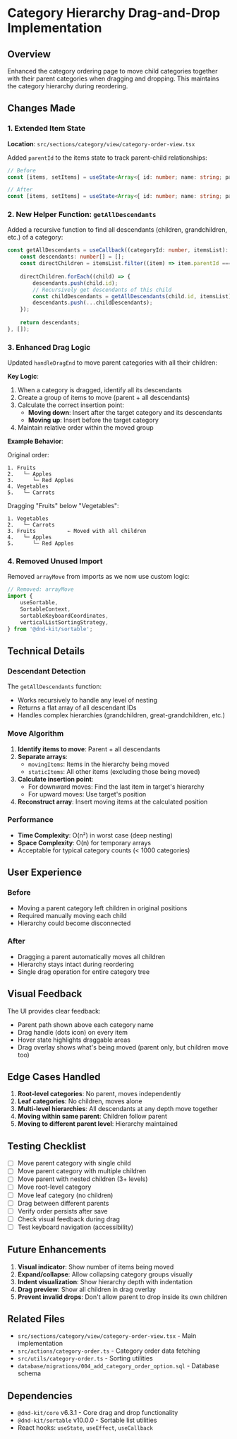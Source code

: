 # Category Hierarchy Drag-and-Drop Implementation

## Overview
Enhanced the category ordering page to move child categories together with their parent categories when dragging and dropping. This maintains the category hierarchy during reordering.

## Changes Made

### 1. Extended Item State
**Location**: `src/sections/category/view/category-order-view.tsx`

Added `parentId` to the items state to track parent-child relationships:

```typescript
// Before
const [items, setItems] = useState<Array<{ id: number; name: string; parentPath?: string }>>([]);

// After
const [items, setItems] = useState<Array<{ id: number; name: string; parentPath?: string; parentId: number | null }>>([]);
```

### 2. New Helper Function: `getAllDescendants`

Added a recursive function to find all descendants (children, grandchildren, etc.) of a category:

```typescript
const getAllDescendants = useCallback((categoryId: number, itemsList): number[] => {
    const descendants: number[] = [];
    const directChildren = itemsList.filter((item) => item.parentId === categoryId);
    
    directChildren.forEach((child) => {
        descendants.push(child.id);
        // Recursively get descendants of this child
        const childDescendants = getAllDescendants(child.id, itemsList);
        descendants.push(...childDescendants);
    });
    
    return descendants;
}, []);
```

### 3. Enhanced Drag Logic

Updated `handleDragEnd` to move parent categories with all their children:

**Key Logic**:
1. When a category is dragged, identify all its descendants
2. Create a group of items to move (parent + all descendants)
3. Calculate the correct insertion point:
   - **Moving down**: Insert after the target category and its descendants
   - **Moving up**: Insert before the target category
4. Maintain relative order within the moved group

**Example Behavior**:

Original order:
```
1. Fruits
2.   └─ Apples
3.      └─ Red Apples
4. Vegetables
5.   └─ Carrots
```

Dragging "Fruits" below "Vegetables":
```
1. Vegetables
2.   └─ Carrots
3. Fruits          ← Moved with all children
4.   └─ Apples
5.      └─ Red Apples
```

### 4. Removed Unused Import

Removed `arrayMove` from imports as we now use custom logic:

```typescript
// Removed: arrayMove
import {
    useSortable,
    SortableContext,
    sortableKeyboardCoordinates,
    verticalListSortingStrategy,
} from '@dnd-kit/sortable';
```

## Technical Details

### Descendant Detection
The `getAllDescendants` function:
- Works recursively to handle any level of nesting
- Returns a flat array of all descendant IDs
- Handles complex hierarchies (grandchildren, great-grandchildren, etc.)

### Move Algorithm
1. **Identify items to move**: Parent + all descendants
2. **Separate arrays**: 
   - `movingItems`: Items in the hierarchy being moved
   - `staticItems`: All other items (excluding those being moved)
3. **Calculate insertion point**:
   - For downward moves: Find the last item in target's hierarchy
   - For upward moves: Use target's position
4. **Reconstruct array**: Insert moving items at the calculated position

### Performance
- **Time Complexity**: O(n²) in worst case (deep nesting)
- **Space Complexity**: O(n) for temporary arrays
- Acceptable for typical category counts (< 1000 categories)

## User Experience

### Before
- Moving a parent category left children in original positions
- Required manually moving each child
- Hierarchy could become disconnected

### After
- Dragging a parent automatically moves all children
- Hierarchy stays intact during reordering
- Single drag operation for entire category tree

## Visual Feedback

The UI provides clear feedback:
- Parent path shown above each category name
- Drag handle (dots icon) on every item
- Hover state highlights draggable areas
- Drag overlay shows what's being moved (parent only, but children move too)

## Edge Cases Handled

1. **Root-level categories**: No parent, moves independently
2. **Leaf categories**: No children, moves alone
3. **Multi-level hierarchies**: All descendants at any depth move together
4. **Moving within same parent**: Children follow parent
5. **Moving to different parent level**: Hierarchy maintained

## Testing Checklist

- [ ] Move parent category with single child
- [ ] Move parent category with multiple children
- [ ] Move parent with nested children (3+ levels)
- [ ] Move root-level category
- [ ] Move leaf category (no children)
- [ ] Drag between different parents
- [ ] Verify order persists after save
- [ ] Check visual feedback during drag
- [ ] Test keyboard navigation (accessibility)

## Future Enhancements

1. **Visual indicator**: Show number of items being moved
2. **Expand/collapse**: Allow collapsing category groups visually
3. **Indent visualization**: Show hierarchy depth with indentation
4. **Drag preview**: Show all children in drag overlay
5. **Prevent invalid drops**: Don't allow parent to drop inside its own children

## Related Files

- `src/sections/category/view/category-order-view.tsx` - Main implementation
- `src/actions/category-order.ts` - Category order data fetching
- `src/utils/category-order.ts` - Sorting utilities
- `database/migrations/004_add_category_order_option.sql` - Database schema

## Dependencies

- `@dnd-kit/core` v6.3.1 - Core drag and drop functionality
- `@dnd-kit/sortable` v10.0.0 - Sortable list utilities
- React hooks: `useState`, `useEffect`, `useCallback`
